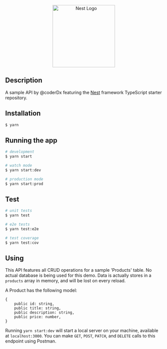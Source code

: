 <p align="center">
  <a href="http://nestjs.com/" target="blank"><img src="https://nestjs.com/img/logo-small.svg" width="200" alt="Nest Logo" /></a>
</p>

[circleci-image]: https://img.shields.io/circleci/build/github/nestjs/nest/master?token=abc123def456
[circleci-url]: https://circleci.com/gh/nestjs/nest


## Description

A sample API by @coderDx featuring the [Nest](https://github.com/nestjs/nest) framework TypeScript starter repository. 

## Installation

```bash
$ yarn
```

## Running the app

```bash
# development
$ yarn start

# watch mode
$ yarn start:dev

# production mode
$ yarn start:prod
```

## Test

```bash
# unit tests
$ yarn test

# e2e tests
$ yarn test:e2e

# test coverage
$ yarn test:cov
```

## Using
This API features all CRUD operations for a sample 'Products' table. No actual database is being used for this demo. Data is actually stores in a `products` array in memory, and will be lost on every reload.

A Product has the following model:
```TS
{
    public id: string,
    public title: string,
    public description: string,
    public price: number,
}
```
Running `yarn start:dev` will start a local server on your machine, available at `localhost:3000`. You can make `GET`, `POST`, `PATCH`, and `DELETE` calls to this endpoint using Postman.


